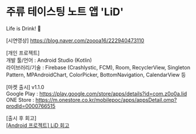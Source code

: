 # 주류 테이스팅 노트 앱 'LiD'
Life is Drink! 🪸  

[시연영상] https://blog.naver.com/zoooa16/222940473110

[개인 프로젝트]  
개발 툴/언어 : Android Studio (Kotlin)  
라이브러리/기술 : Firebase (Crashlystic, FCM), Room, RecyclerView, Singleton Pattern, MPAndroidChart, ColorPicker, BottomNavigation, CalendarView 등
  
[마켓 출시] v1.1.0  
Google Play : https://play.google.com/store/apps/details?id=com.z0o0a.lid  
ONE Store : https://m.onestore.co.kr/mobilepoc/apps/appsDetail.omp?prodId=0000766515  


[출시 후 회고]  
[[Android 프로젝트] LiD 회고](https://blog.naver.com/zoooa16/222955403493)
